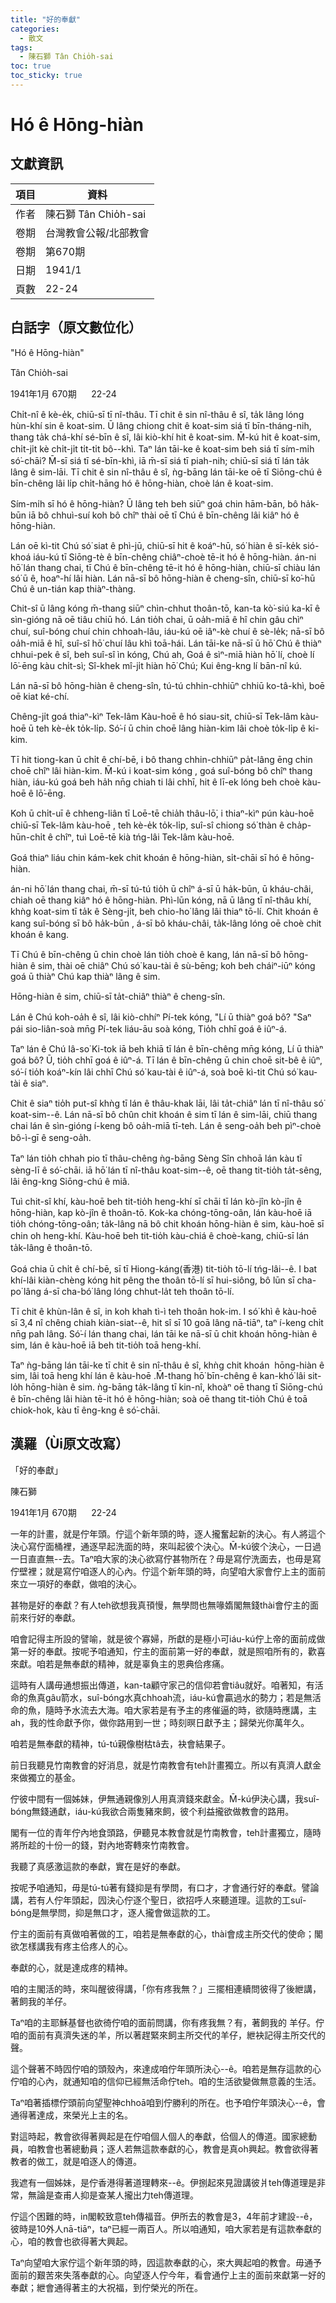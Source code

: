 ```yaml
---
title: "好的奉獻"
categories:
  - 散文
tags:
  - 陳石獅 Tân Chio̍h-sai
toc: true
toc_sticky: true
---
```


# Hó ê Hōng-hiàn

## 文獻資訊

| 項目 | 資料 |
|---|---|
| 作者 | 陳石獅 Tân Chio̍h-sai |
| 卷期 | 台灣教會公報/北部教會 |
| 卷期 | 第670期 |
| 日期 | 1941/1 |
| 頁數 | 22-24 |

## 白話字（原文數位化）

"Hó ê Hōng-hiàn"

Tân Chio̍h-sai

1941年1月 670期      22-24

Chi̍t-nî ê kè-e̍k, chiū-sī tī nî-thâu. Tī chit ê sin nî-thâu ê sî, ta̍k lâng lóng hùn-khí sin ê koat-sim. Ū lâng chiong chit ê koat-sim siá tī bīn-tháng-nih, thang ta̍k chá-khí sé-bīn ê sî, lâi kiò-khí hit ê koat-sim. M̄-kú hit ê koat-sim, chi̍t-ji̍t kè chi̍t-ji̍t ti̍t-ti̍t bô--khì. Taⁿ lán tāi-ke ê koat-sim beh siá tī sím-mi̍h só͘-chāi? M̄-sī siá tī sé-bīn-khì, iā m̄-sī siá tī piah-nih; chiū-sī siá tī lán ta̍k lâng ê sim-lāi. Tī chit ê sin nî-thâu ê sî, ǹg-bāng lán tāi-ke oē tī Siōng-chú ê bīn-chêng lâi li̍p chi̍t-hāng hó ê hōng-hiàn, choè lán ê koat-sim.

Sím-mi̍h sī hó ê hōng-hiàn? Ū lâng teh beh siūⁿ goá chin hām-bān, bô ha̍k-būn iā bô chhuì-suí koh bô chîⁿ thài oē tī Chú ê bīn-chêng lâi kiâⁿ hó ê hōng-hiàn.

Lán oē kì-tit Chú só͘ siat ê phì-jū, chiū-sī hit ê koáⁿ-hū, só͘ hiàn ê sī-ke̍k sió-khoá iáu-kú tī Siōng-tè ê bīn-chêng chiâⁿ-choè tē-it hó ê hōng-hiàn. án-ni hō͘ lán thang chai, tī Chú ê bīn-chêng tē-it hó ê hōng-hiàn, chiū-sī chiàu lán só͘ ū ê, hoaⁿ-hí lâi hiàn. Lán nā-sī bô hōng-hiàn ê cheng-sîn, chiū-sī ko͘-hū Chú ê un-tián kap thiàⁿ-thàng.

Chit-sî ū lâng kóng m̄-thang siūⁿ chìn-chhut thoân-tō, kan-ta kò͘-siú ka-kī ê sìn-gióng nā oē tiâu chiū hó. Lán tio̍h chai, ū oa̍h-miā ê hî chin gâu chìⁿ chuí, suî-bóng chuí chin chhoah-lâu, iáu-kú oē iâⁿ-kè chuí ê sè-le̍k; nā-sī bô oa̍h-miā ê hî, suî-sî hō͘ chuí lâu khì toā-hái. Lán tāi-ke nā-sī ū hō͘ Chú ê thiàⁿ chhui-pek ê sî, beh suî-sî ìn kóng, Chú ah, Goá ê sìⁿ-miā hiàn hō͘ lí, choè lí lō͘-ēng kàu chi̍t-sì; Sî-khek mî-ji̍t hiàn hō͘ Chú; Kui êng-kng lí bān-nî kú.

Lán nā-sī bô hōng-hiàn ê cheng-sîn, tú-tú chhin-chhiūⁿ chhiū ko-tâ-khì, boē oē kiat ké-chí.

Chêng-ji̍t goá thiaⁿ-kìⁿ Tek-lâm Kàu-hoē ê hó siau-sit, chiū-sī Tek-lâm kàu-hoē ū teh kè-e̍k to̍k-li̍p. Só͘-í ū chin choē lâng hiàn-kim lâi choè to̍k-li̍p ê ki-kim.

Tī hit tiong-kan ū chi̍t ê chí-bē, i bô thang chhin-chhiūⁿ pa̍t-lâng ēng chin choē chîⁿ lâi hiàn-kim. M̄-kú i koat-sim kóng , goá suî-bóng bô chîⁿ thang hiàn, iáu-kú goá beh ha̍h nn̄g chiah ti lâi chhī, hit ê lī-ek lóng beh choè kàu-hoē ê lō͘-ēng.

Koh ū chi̍t-uī ê chheng-liân tī Loē-tē chia̍h thâu-lō͘, i thiaⁿ-kìⁿ pún kàu-hoē chiū-sī Tek-lâm kàu-hoē , teh kè-e̍k to̍k-li̍p, suî-sî chiong só͘ thàn ê cha̍p-hūn-chi̍t ê chîⁿ, tuì Loē-tē kià tńg-lâi Tek-lâm kàu-hoē.

Goá thiaⁿ liáu chin kám-kek chit khoán ê hōng-hiàn, si̍t-chāi sī hó ê hōng-hiàn.

án-ni hō͘ lán thang chai, m̄-sī tú-tú tio̍h ū chîⁿ á-sī ū ha̍k-būn, ū kháu-châi, chiah oē thang kiâⁿ hó ê hōng-hiàn. Phì-lūn kóng, nā ū lâng tī nî-thâu khí, khǹg koat-sim tī ta̍k ê Sèng-ji̍t, beh chio-ho͘ lâng lâi thiaⁿ tō-lí. Chit khoán ê kang suî-bóng sī bô ha̍k-būn , á-sī bô kháu-châi, ta̍k-lâng lóng oē choè chit khoán ê kang.

Tī Chú ê bīn-chêng ū chin choè lán tio̍h choè ê kang, lán nā-sī bô hōng-hiàn ê sim, thài oē chiâⁿ Chú só͘ kau-tài ê sù-bēng; koh beh cháiⁿ-iūⁿ kóng goá ū thiàⁿ Chú kap thiàⁿ lâng ê sim.

Hōng-hiàn ê sim, chiū-sī ta̍t-chiâⁿ thiàⁿ ê cheng-sîn.

Lán ê Chú koh-oa̍h ê sî, lâi kiò-chhíⁿ Pí-tek kóng, "Lí ū thiàⁿ goá bô? "Saⁿ pái sio-liân-soà mn̄g Pí-tek liáu-āu soà kóng, Tio̍h chhī goá ê iûⁿ-á.

Taⁿ lán ê Chú Iâ-so͘ Ki-tok iā beh khiā tī lán ê bīn-chêng mn̄g kóng, Lí ū thiàⁿ goá bô? Ū, tio̍h chhī goá ê iûⁿ-á. Tī lán ê bīn-chêng ū chin choē sit-bê ê iûⁿ, só͘-í tio̍h koáⁿ-kín lâi chhī Chú só͘ kau-tài ê iûⁿ-á, soà boē kì-tit Chú só͘ kau-tài ê siaⁿ.

Chit ê siaⁿ tio̍h put-sî khǹg tī lán ê thâu-khak lāi, lâi ta̍t-chiâⁿ lán tī nî-thâu só͘ koat-sim--ê. Lán nā-sī bô chûn chit khoán ê sim tī lán ê sim-lāi, chiū thang chai lán ê sìn-gióng í-keng bô oa̍h-miā tī-teh. Lán ê seng-oa̍h beh pìⁿ-choè bô-ì-gī ê seng-oa̍h.

Taⁿ lán tio̍h chhah pio tī thâu-chêng ǹg-bāng Sèng Sîn chhoā lán kàu tī sèng-lī ê só͘-chāi. iā hō͘ lán tī nî-thâu koat-sim--ê, oē thang tit-tio̍h ta̍t-sêng, lâi êng-kng Siōng-chú ê miâ.

Tuì chit-sî khí, kàu-hoē beh tit-tio̍h heng-khí sī chāi tī lán kò-jîn kò-jîn ê hōng-hiàn, kap kò-jîn ê thoân-tō. Kok-ka chóng-tōng-oân, lán kàu-hoē iā tio̍h chóng-tōng-oân; ta̍k-lâng nā bô chit khoán hōng-hiàn ê sim, kàu-hoē sī chin oh heng-khí. Kàu-hoē beh tit-tio̍h kàu-chiá ê choè-kang, chiū-sī lán ta̍k-lâng ê thoân-tō.

Goá chia ū chi̍t ê chí-bē, sī tī Hiong-káng(香港) tit-tio̍h tō-lí tńg-lâi--ê. I bat khí-lâi kiàn-chèng kóng hit pêng the thoân tō-lí sī hui-siông, bô lūn sī cha-po͘ lâng á-sī cha-bó͘ lâng lóng chhut-la̍t teh thoân tō-lí.

Tī chit ê khùn-lân ê sî, in koh khah tì-ì teh thoân hok-im. I só͘ khì ê kàu-hoē sī 3,4 nî chêng chiah kiàn-siat--ê, hit sî sī 10 goā lâng nā-tiāⁿ, taⁿ í-keng chi̍t nn̄g pah lâng. Só͘-í lán thang chai, lán tāi ke nā-sī ū chit khoán hōng-hiàn ê sim, lán ê kàu-hoē iā beh tit-tio̍h toā heng-khí.

Taⁿ ǹg-bāng lán tāi-ke tī chit ê sin nî-thâu ê sî, khǹg chit khoán  hōng-hiàn ê sim, lâi toā heng khí lán ê kàu-hoē .M̄-thang hō͘ bīn-chêng ê kan-khó͘ lâi sit-lo̍h hōng-hiàn ê sim. ǹg-bāng ta̍k-lâng tī kin-nî, khoàⁿ oē thang tī Siōng-chú ê bīn-chêng lâi hiàn tē-it hó ê hōng-hiàn; soà oē thang tit-tio̍h Chú ê toā chiok-hok, kàu tī êng-kng ê só͘-chāi.

## 漢羅（Ùi原文改寫）

「好的奉獻」

陳石獅

1941年1月 670期      22-24

一年的計畫，就是佇年頭。佇這个新年頭的時，逐人攏奮起新的決心。有人將這个決心寫佇面桶裡，通逐早起洗面的時，來叫起彼个決心。M̄-kú彼个決心，一日過一日直直無--去。Taⁿ咱大家的決心欲寫佇甚物所在？毋是寫佇洗面去，也毋是寫佇壁裡；就是寫佇咱逐人的心內。佇這个新年頭的時，向望咱大家會佇上主的面前來立一項好的奉獻，做咱的決心。

甚物是好的奉獻？有人teh欲想我真頇慢，無學問也無喙媠閣無錢thài會佇主的面前來行好的奉獻。

咱會記得主所設的譬喻，就是彼个寡婦，所獻的是極小可iáu-kú佇上帝的面前成做第一好的奉獻。按呢予咱通知，佇主的面前第一好的奉獻，就是照咱所有的，歡喜來獻。咱若是無奉獻的精神，就是辜負主的恩典佮疼痛。

這時有人講毋通想振出傳道，kan-ta顧守家己的信仰若會tiâu就好。咱著知，有活命的魚真gâu箭水，suî-bóng水真chhoah流，iáu-kú會贏過水的勢力；若是無活命的魚，隨時予水流去大海。咱大家若是有予主的疼催逼的時，欲隨時應講，主ah，我的性命獻予你，做你路用到一世；時刻暝日獻予主；歸榮光你萬年久。

咱若是無奉獻的精神，tú-tú親像樹枯tâ去，袂會結果子。

前日我聽見竹南教會的好消息，就是竹南教會有teh計畫獨立。所以有真濟人獻金來做獨立的基金。

佇彼中間有一個姊妹，伊無通親像別人用真濟錢來獻金。M̄-kú伊決心講，我suî-bóng無錢通獻，iáu-kú我欲合兩隻豬來飼，彼个利益攏欲做教會的路用。

閣有一位的青年佇內地食頭路，伊聽見本教會就是竹南教會，teh計畫獨立，隨時將所趁的十份一的錢，對內地寄轉來竹南教會。

我聽了真感激這款的奉獻，實在是好的奉獻。

按呢予咱通知，毋是tú-tú著有錢抑是有學問，有口才，才會通行好的奉獻。譬論講，若有人佇年頭起，囥決心佇逐个聖日，欲招呼人來聽道理。這款的工suî-bóng是無學問，抑是無口才，逐人攏會做這款的工。

佇主的面前有真做咱著做的工，咱若是無奉獻的心，thài會成主所交代的使命；閣欲怎樣講我有疼主佮疼人的心。

奉獻的心，就是達成疼的精神。

咱的主閣活的時，來叫醒彼得講，「你有疼我無？」三擺相連續問彼得了後紲講，著飼我的羊仔。

Taⁿ咱的主耶穌基督也欲徛佇咱的面前問講，你有疼我無？有，著飼我的 羊仔。佇咱的面前有真濟失迷的羊，所以著趕緊來飼主所交代的羊仔，紲袂記得主所交代的聲。

這个聲著不時囥佇咱的頭殼內，來達成咱佇年頭所決心--ê。咱若是無存這款的心佇咱的心內，就通知咱的信仰已經無活命佇teh。咱的生活欲變做無意義的生活。

Taⁿ咱著插標佇頭前向望聖神chhoā咱到佇勝利的所在。也予咱佇年頭決心--ê，會通得著達成，來榮光上主的名。

對這時起，教會欲得著興起是在佇咱個人個人的奉獻，佮個人的傳道。國家總動員，咱教會也著總動員；逐人若無這款奉獻的心，教會是真oh興起。教會欲得著教者的做工，就是咱逐人的傳道。

我遮有一個姊妹，是佇香港得著道理轉來--ê。伊捌起來見證講彼爿teh傳道理是非常，無論是查甫人抑是查某人攏出力teh傳道理。

佇這个困難的時，in閣較致意teh傳福音。伊所去的教會是3，4年前才建設--ê，彼時是10外人nā-tiāⁿ，taⁿ已經一兩百人。所以咱通知，咱大家若是有這款奉獻的心，咱的教會也欲得著大興起。

Taⁿ向望咱大家佇這个新年頭的時，囥這款奉獻的心，來大興起咱的教會。毋通予面前的艱苦來失落奉獻的心。向望逐人佇今年，看會通佇上主的面前來獻第一好的奉獻；紲會通得著主的大祝福，到佇榮光的所在。
